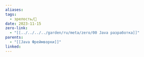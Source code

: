 ```yaml
---
aliases: 
tags:
  - зрелость/🌱
date: 2023-11-15
zero-link:
  - "[[../../../../garden/ru/meta/zero/00 Java разработка]]"
parents:
  - "[[Java Фреймворки]]"
linked: 
---
```

